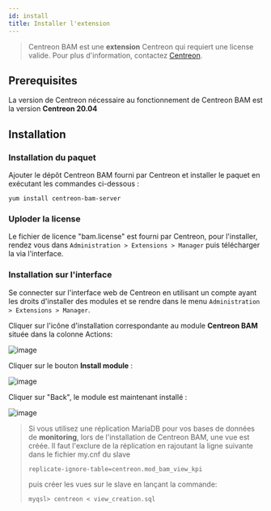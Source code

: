 ```yaml
---
id: install
title: Installer l'extension
---
```


> Centreon BAM est une **extension** Centreon qui requiert une license valide. Pour plus d'information,
> contactez [Centreon](mailto:sales@centreon.com).

## Prerequisites

La version de Centreon nécessaire au fonctionnement de Centreon BAM est la version  **Centreon 20.04**

## Installation

### Installation du paquet 

Ajouter le dépôt Centreon BAM fourni par Centreon et installer le paquet
en exécutant les commandes ci-dessous :

```
yum install centreon-bam-server
```

### Uploder la license 

Le fichier de licence "bam.license" est fourni par Centreon, pour
l'installer, rendez vous dans `Administration > Extensions > Manager` puis
télécharger la via l'interface.

### Installation sur l'interface

Se connecter sur l'interface web de Centreon en utilisant un compte
ayant les droits d'installer des modules et se rendre dans le menu
`Administration > Extensions > Manager`.

Cliquer sur l'icône d'installation correspondante au module **Centreon
BAM** située dans la colonne Actions:

![image](assets/service-mapping/installation/install_module_1.png)

Cliquer sur le bouton **Install module** :

![image](assets/service-mapping/installation/install_module_2.png)

Cliquer sur "Back", le module est maintenant installé :

![image](assets/service-mapping/installation/install_module_4.png)


> Si vous utilisez une réplication MariaDB pour vos bases de données de
> **monitoring**, lors de l'installation de Centreon BAM, une vue est
> créée. Il faut l'exclure de la réplication en rajoutant la ligne
> suivante dans le fichier my.cnf du slave
> ```
> replicate-ignore-table=centreon.mod_bam_view_kpi
> ```
> puis créer les vues sur le slave en lançant la commande:
> 
> ````
> myqsl> centreon < view_creation.sql 